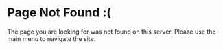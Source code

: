 ---
---
# Page Not Found :(

The page you are looking for was not found on this server. Please use the main menu to navigate the site.
